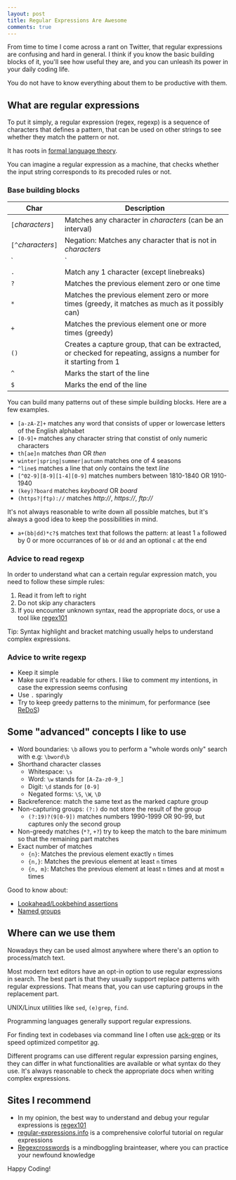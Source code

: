 ```yaml
---
layout: post
title: Regular Expressions Are Awesome
comments: true
---
```


From time to time I come across a rant on Twitter, that regular expressions are
confusing and hard in general. I think if you know the basic building blocks of it,
you'll see how useful they are, and you can unleash its power in your daily coding life.

You do not have to know everything about them to be productive with them.

## What are regular expressions

To put it simply, a regular expression (regex, regexp) is a sequence of characters that defines a pattern, that can be used on other strings to see whether they match the pattern or not.

It has roots in [formal language theory](https://en.wikipedia.org/wiki/Regular_expression#History).

You can imagine a regular expression as a machine, that checks whether the input string corresponds to its precoded rules or not.

### Base building blocks

Char | Description
---- | ----
`[`*characters*`]`| Matches any character in *characters* (can be an interval)
`[^`*characters*`]`| Negation: Matches any character that is not in *characters*
`|` | Matches any one element separated by the pipe (`|`) character
`.` | Match any 1 character (except linebreaks)
`?` | Matches the previous element zero or one time
`*` | Matches the previous element zero or more times (greedy, it matches as much as it possibly can)
`+` | Matches the previous element one or more times (greedy)
`()`| Creates a capture group, that can be extracted, or checked for repeating, assigns a number for it starting from 1
`^` | Marks the start of the line
`$` | Marks the end of the line

You can build many patterns out of these simple building blocks. Here are a few examples.

- `[a-zA-Z]+` matches any word that consists of upper or lowercase letters of the English alphabet
- `[0-9]+` matches any character string that constist of only numeric characters
- `th[ae]n` matches *than* OR *then*
- `winter|spring|summer|autumn` matches one of 4 seasons
- `^line$` matches a line that only contains the text *line*
- `[^02-9][8-9][1-4][0-9]` matches numbers between 1810-1840 OR 1910-1940
- `(key)?board` matches *keyboard* OR *board*
- `(https?|ftp)://` matches *http://*, *https://*, *ftp://*

It's not always reasonable to write down all possible matches, but it's always a good idea to keep the possibilities in mind.

- `a+(bb|dd)*c?$` matches text that follows the pattern: at least 1 `a` followed by 0 or more occurrances of `bb` or `dd` and an optional `c` at the end

### Advice to read regexp

In order to understand what can a certain regular expression match, you need to follow these simple rules:

1. Read it from left to right
1. Do not skip any characters
1. If you encounter unknown syntax, read the appropriate docs, or use a tool like [regex101](https://regex101.com/)

Tip: Syntax highlight and bracket matching usually helps to understand complex expressions.

### Advice to write regexp

- Keep it simple
- Make sure it's readable for others. I like to comment my intentions, in case the expression seems confusing
- Use `.` sparingly
- Try to keep greedy patterns to the minimum, for performance (see [ReDoS](https://en.wikipedia.org/wiki/ReDoS))

## Some "advanced" concepts I like to use

- Word boundaries: `\b` allows you to perform a "whole words only" search with e.g: `\bword\b`
- Shorthand character classes
  - Whitespace: `\s`
  - Word:  `\w` stands for `[A-Za-z0-9_]`
  - Digit: `\d` stands for `[0-9]`
  - Negated forms: `\S`, `\W`, `\D`
- Backreference: match the same text as the marked capture group
- Non-capturing groups: `(?:)` do not store the result of the group
  - `(?:19)?(9[0-9])` matches numbers 1990-1999 OR 90-99, but captures only the second group
- Non-greedy matches (`*?`, `+?`) try to keep the match to the bare minimum so that the remaining part matches
- Exact number of matches
  - `{n}`: Matches the previous element exactly `n` times
  - `{n,}`: Matches the previous element at least `n` times
  - `{n, m}`: Matches the previous element at least `n` times and at most `m` times

Good to know about:

- [Lookahead/Lookbehind assertions](https://www.regular-expressions.info/lookaround.html)
- [Named groups](https://www.regular-expressions.info/named.html)

## Where can we use them

Nowadays they can be used almost anywhere where there's an option to process/match text.

Most modern text editors have an opt-in option to use regular expressions in search.
The best part is that they usually support replace patterns with regular expressions.
That means that, you can use capturing groups in the replacement part.

UNIX/Linux utilities like `sed`, `(e)grep`, `find`.

Programming languages generally support regular expressions.

For finding text in codebases via command line I often use [ack-grep](https://beyondgrep.com/) or its speed optimized competitor [ag](https://github.com/ggreer/the_silver_searcher).

Different programs can use different regular expression parsing engines, they can differ in what functionalities are available or what syntax do they use. It's always reasonable to check the appropriate docs when writing complex expressions.

## Sites I recommend

- In my opinion, the best way to understand and debug your regular expressions is [regex101](https://regex101.com/)
- [regular-expressions.info](https://www.regular-expressions.info/) is a comprehensive colorful tutorial on regular expressions
- [Regexcrosswords](https://regexcrossword.com/) is a mindboggling brainteaser, where you can practice your newfound knowledge

Happy Coding!
